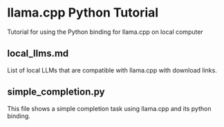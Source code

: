 # llama.cpp Python Tutorial
 Tutorial for using the Python binding for llama.cpp on local computer

## local_llms.md
List of local LLMs that are compatible with llama.cpp with download links.

## simple_completion.py
This file shows a simple completion task using llama.cpp and its python binding.
